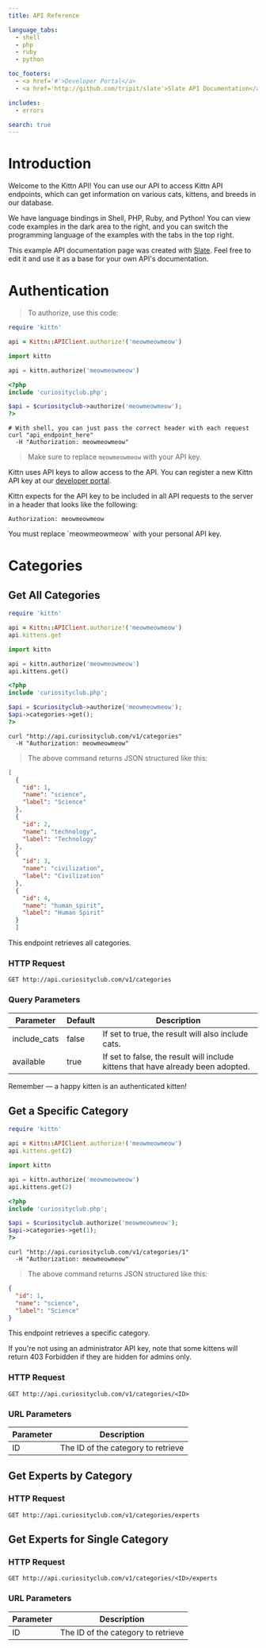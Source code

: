 ```yaml
---
title: API Reference

language_tabs:
  - shell
  - php
  - ruby
  - python

toc_footers:
  - <a href='#'>Developer Portal</a>
  - <a href='http://github.com/tripit/slate'>Slate API Documentation</a>

includes:
  - errors

search: true
---
```


# Introduction

Welcome to the Kittn API! You can use our API to access Kittn API endpoints, which can get information on various cats, kittens, and breeds in our database.

We have language bindings in Shell, PHP, Ruby, and Python! You can view code examples in the dark area to the right, and you can switch the programming language of the examples with the tabs in the top right.

This example API documentation page was created with [Slate](http://github.com/tripit/slate). Feel free to edit it and use it as a base for your own API's documentation.

# Authentication

> To authorize, use this code:

```ruby
require 'kittn'

api = Kittn::APIClient.authorize!('meowmeowmeow')
```

```python
import kittn

api = kittn.authorize('meowmeowmeow')
```

```php
<?php
include 'curiosityclub.php';

$api = $curiosityclub->authorize('meowmeowmeow');
?>
```

```shell
# With shell, you can just pass the correct header with each request
curl "api_endpoint_here"
  -H "Authorization: meowmeowmeow"
```

> Make sure to replace `meowmeowmeow` with your API key.

Kittn uses API keys to allow access to the API. You can register a new Kittn API key at our [developer portal](http://example.com/developers).

Kittn expects for the API key to be included in all API requests to the server in a header that looks like the following:

`Authorization: meowmeowmeow`

<aside class="notice">
You must replace `meowmeowmeow` with your personal API key.
</aside>

# Categories

## Get All Categories

```ruby
require 'kittn'

api = Kittn::APIClient.authorize!('meowmeowmeow')
api.kittens.get
```

```python
import kittn

api = kittn.authorize('meowmeowmeow')
api.kittens.get()
```

```php
<?php
include 'curiosityclub.php';

$api = $curiosityclub->authorize('meowmeowmeow');
$api->categories->get();
?>
```

```shell
curl "http://api.curiosityclub.com/v1/categories"
  -H "Authorization: meowmeowmeow"
```

> The above command returns JSON structured like this:

```json
[
  {
    "id": 1,
    "name": "science",
    "label": "Science"
  },
  {
    "id": 2,
    "name": "technology",
    "label": "Technology"
  },
  {
    "id": 3,
    "name": "civilization",
    "label": "Civilization"
  },
  {
    "id": 4,
    "name": "human_spirit",
    "label": "Human Spirit"
  }
  ]
```

This endpoint retrieves all categories.

### HTTP Request

`GET http://api.curiosityclub.com/v1/categories`

### Query Parameters

Parameter | Default | Description
--------- | ------- | -----------
include_cats | false | If set to true, the result will also include cats.
available | true | If set to false, the result will include kittens that have already been adopted.

<aside class="success">
Remember — a happy kitten is an authenticated kitten!
</aside>

## Get a Specific Category

```ruby
require 'kittn'

api = Kittn::APIClient.authorize!('meowmeowmeow')
api.kittens.get(2)
```

```python
import kittn

api = kittn.authorize('meowmeowmeow')
api.kittens.get(2)
```

```php
<?php
include 'curiosityclub.php';

$api = $curiosityclub.authorize('meowmeowmeow');
$api->categories->get(1);
?>
```

```shell
curl "http://api.curiosityclub.com/v1/categories/1"
  -H "Authorization: meowmeowmeow"
```

> The above command returns JSON structured like this:

```json
{
  "id": 1,
  "name": "science",
  "label": "Science"
}
```

This endpoint retrieves a specific category.

<aside class="warning">If you're not using an administrator API key, note that some kittens will return 403 Forbidden if they are hidden for admins only.</aside>

### HTTP Request

`GET http://api.curiosityclub.com/v1/categories/<ID>`

### URL Parameters

Parameter | Description
--------- | -----------
ID | The ID of the category to retrieve

## Get Experts by Category

### HTTP Request

`GET http://api.curiosityclub.com/v1/categories/experts`

## Get Experts for Single Category

### HTTP Request

`GET http://api.curiosityclub.com/v1/categories/<ID>/experts`

### URL Parameters

Parameter | Description
--------- | -----------
ID | The ID of the category to retrieve

